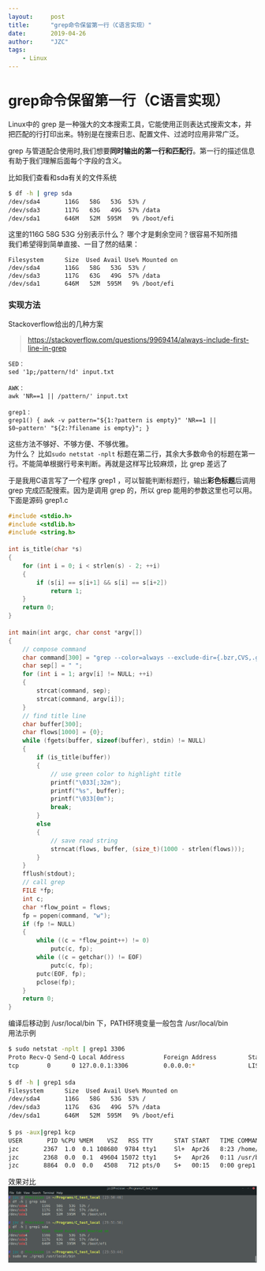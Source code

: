 ```yaml
---
layout:     post
title:      "grep命令保留第一行（C语言实现）"
date:       2019-04-26
author:     "JZC"
tags:
    - Linux
---
```

# grep命令保留第一行（C语言实现）
Linux中的 grep 是一种强大的文本搜索工具，它能使用正则表达式搜索文本，并把匹配的行打印出来。特别是在搜索日志、配置文件、过滤时应用非常广泛。

grep 与管道配合使用时,我们想要**同时输出的第一行和匹配行**。第一行的描述信息有助于我们理解后面每个字段的含义。

比如我们查看和sda有关的文件系统
```bash
$ df -h | grep sda 
/dev/sda4       116G   58G   53G  53% /
/dev/sda3       117G   63G   49G  57% /data
/dev/sda1       646M   52M  595M   9% /boot/efi
```
这里的116G 58G 53G 分别表示什么？ 哪个才是剩余空间？很容易不知所措  
我们希望得到简单直接、一目了然的结果：
```
Filesystem      Size  Used Avail Use% Mounted on
/dev/sda4       116G   58G   53G  53% /
/dev/sda3       117G   63G   49G  57% /data
/dev/sda1       646M   52M  595M   9% /boot/efi
```
### 实现方法
Stackoverflow给出的几种方案
> https://stackoverflow.com/questions/9969414/always-include-first-line-in-grep

```
SED：
sed '1p;/pattern/!d' input.txt

AWK：
awk 'NR==1 || /pattern/' input.txt

grep1：
grep1() { awk -v pattern="${1:?pattern is empty}" 'NR==1 || $0~pattern' "${2:?filename is empty}"; }
```
这些方法不够好、不够方便、不够优雅。  
为什么？ 比如`sudo netstat -nplt` 标题在第二行，其余大多数命令的标题在第一行。不能简单根据行号来判断。再就是这样写比较麻烦，比 grep 差远了  

于是我用C语言写了一个程序 grep1 ，可以智能判断标题行，输出**彩色标题**后调用 grep 完成匹配搜索。因为是调用 grep 的，所以 grep 能用的参数这里也可以用。  
下面是源码 grep1.c
```c
#include <stdio.h>
#include <stdlib.h>
#include <string.h>

int is_title(char *s)
{
    for (int i = 0; i < strlen(s) - 2; ++i)
    {
        if (s[i] == s[i+1] && s[i] == s[i+2])
            return 1;
    }
    return 0;
}

int main(int argc, char const *argv[])
{
    // compose command
    char command[300] = "grep --color=always --exclude-dir={.bzr,CVS,.git,.hg,.svn} ";
    char sep[] = " ";
    for (int i = 1; argv[i] != NULL; ++i)
    {
        strcat(command, sep);
        strcat(command, argv[i]);
    }
    // find title line
    char buffer[300];
    char flows[1000] = {0};
    while (fgets(buffer, sizeof(buffer), stdin) != NULL)
    {
        if (is_title(buffer))
        {
            // use green color to highlight title
            printf("\033[;32m");
            printf("%s", buffer);
            printf("\033[0m");
            break;
        }
        else
        {
            // save read string
            strncat(flows, buffer, (size_t)(1000 - strlen(flows)));
        }
    }
    fflush(stdout);
    // call grep
    FILE *fp;
    int c;
    char *flow_point = flows;
    fp = popen(command, "w");
    if (fp != NULL)
    {
        while ((c = *flow_point++) != 0)
            putc(c, fp);
        while ((c = getchar()) != EOF)
            putc(c, fp);
        putc(EOF, fp);
        pclose(fp);
    }
    return 0;
}

```
编译后移动到 /usr/local/bin 下，PATH环境变量一般包含 /usr/local/bin  
用法示例
```bash
$ sudo netstat -nplt | grep1 3306
Proto Recv-Q Send-Q Local Address           Foreign Address         State       PID/Program name    
tcp        0      0 127.0.0.1:3306          0.0.0.0:*               LISTEN      1047/mysqld 

$ df -h | grep1 sda 
Filesystem      Size  Used Avail Use% Mounted on
/dev/sda4       116G   58G   53G  53% /
/dev/sda3       117G   63G   49G  57% /data
/dev/sda1       646M   52M  595M   9% /boot/efi

$ ps -aux|grep1 kcp
USER       PID %CPU %MEM    VSZ   RSS TTY      STAT START   TIME COMMAND
jzc       2367  1.0  0.1 108680  9784 tty1     Sl+  Apr26   8:23 /home/jzc/kcptun -l :9001 -r 67.216.199.87:29900 --key very fast --crypt none --mode fast3 --sndwnd 512 --rcvwnd 512
jzc       2368  0.0  0.1  49604 15072 tty1     S+   Apr26   0:11 /usr/bin/python /home/jzc/.local/bin/sslocal -c /home/jzc/ss_kcptun.json
jzc       8864  0.0  0.0   4508   712 pts/0    S+   00:15   0:00 grep1 kcp
```
效果对比  
![](/img/in-post/grep-contrast.png)   